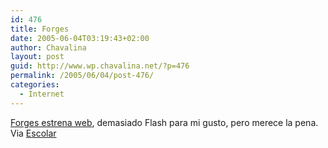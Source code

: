 ```yaml
---
id: 476
title: Forges
date: 2005-06-04T03:19:43+02:00
author: Chavalina
layout: post
guid: http://www.wp.chavalina.net/?p=476
permalink: /2005/06/04/post-476/
categories:
  - Internet
---
```

<a href="http://www.forges.com/forgeslandia/" target="_blank">Forges estrena web</a>, demasiado Flash para mi gusto, pero merece la pena. Via <a href="http://www.escolar.net/MT/archives/2005/06/forges_estrena.html" target="_blank">Escolar</a>